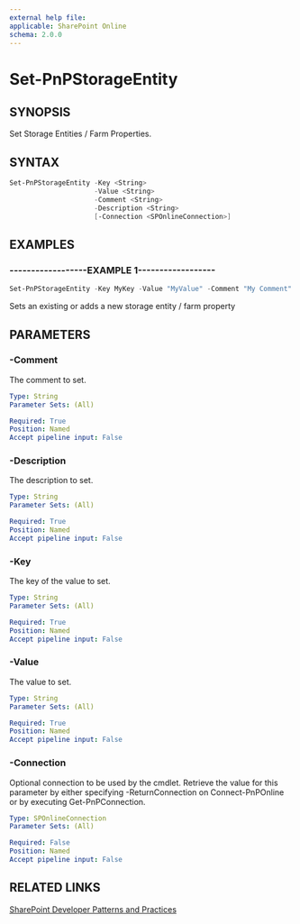 ```yaml
---
external help file:
applicable: SharePoint Online
schema: 2.0.0
---
```

# Set-PnPStorageEntity

## SYNOPSIS
Set Storage Entities / Farm Properties.

## SYNTAX 

```powershell
Set-PnPStorageEntity -Key <String>
                     -Value <String>
                     -Comment <String>
                     -Description <String>
                     [-Connection <SPOnlineConnection>]
```

## EXAMPLES

### ------------------EXAMPLE 1------------------
```powershell
Set-PnPStorageEntity -Key MyKey -Value "MyValue" -Comment "My Comment" -Description "My Description"
```

Sets an existing or adds a new storage entity / farm property

## PARAMETERS

### -Comment
The comment to set.

```yaml
Type: String
Parameter Sets: (All)

Required: True
Position: Named
Accept pipeline input: False
```

### -Description
The description to set.

```yaml
Type: String
Parameter Sets: (All)

Required: True
Position: Named
Accept pipeline input: False
```

### -Key
The key of the value to set.

```yaml
Type: String
Parameter Sets: (All)

Required: True
Position: Named
Accept pipeline input: False
```

### -Value
The value to set.

```yaml
Type: String
Parameter Sets: (All)

Required: True
Position: Named
Accept pipeline input: False
```

### -Connection
Optional connection to be used by the cmdlet. Retrieve the value for this parameter by either specifying -ReturnConnection on Connect-PnPOnline or by executing Get-PnPConnection.

```yaml
Type: SPOnlineConnection
Parameter Sets: (All)

Required: False
Position: Named
Accept pipeline input: False
```

## RELATED LINKS

[SharePoint Developer Patterns and Practices](http://aka.ms/sppnp)